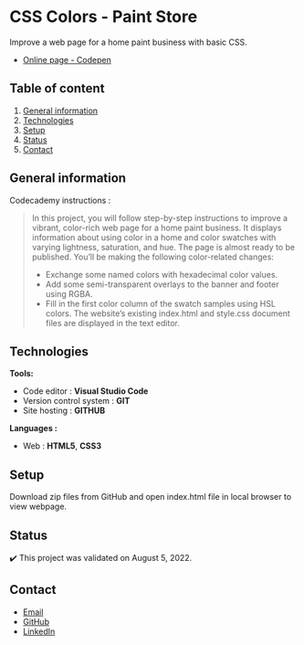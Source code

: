 # CSS Colors - Paint Store

Improve a web page for a home paint business with basic CSS.
- [Online page - Codepen](https://codepen.io/ByronMike/pen/YzLdjVa)

## Table of content
1. [General information](#General-information)
2. [Technologies](#Technologies)
3. [Setup](#Setup)
4. [Status](#Status)
5. [Contact](#Contact)

## General information

Codecademy instructions :
> In this project, you will follow step-by-step instructions to improve a vibrant, color-rich web page for a home paint business. It displays information about using color in a home and color swatches with varying lightness, saturation, and hue.
The page is almost ready to be published. You’ll be making the following color-related changes:
> - Exchange some named colors with hexadecimal color values.
> - Add some semi-transparent overlays to the banner and footer using RGBA.
> - Fill in the first color column of the swatch samples using HSL colors.
The website’s existing index.html and style.css document files are displayed in the text editor.

## Technologies
**Tools:**
 * Code editor : **Visual Studio Code**
 * Version control system : **GIT**
 * Site hosting : **GITHUB**
  
**Languages :**
 * Web : **HTML5**, **CSS3**
 
## Setup
Download zip files from GitHub and open index.html file in local browser to view webpage.

## Status
:heavy_check_mark: This project was validated on August 5, 2022.

## Contact
* [Email](mailto:auger.michaell@gmail.com)
* [GitHub](https://github.com/ByronMike)
* [LinkedIn](https://www.linkedin.com/in/auger-michael/)
